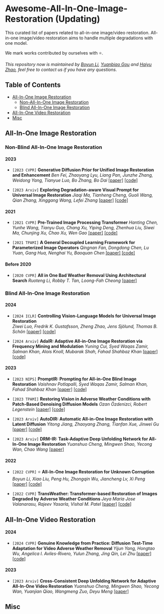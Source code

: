 # Awesome-All-In-One-Image-Restoration (Updating)

This curated list of papers related to all-in-one image/video restoration. All-in-one image/video restoration aims to handle multiple degradations with one model. 

We mark works contributed by ourselves with ⭐.

*This repository now is maintained by [Boyun Li](https://liboyun.github.io/), [Yuanbiao Gou](https://ybgou.github.io/) and [Haiyu Zhao](https://pandint.github.io/about/), feel free to contact us if you have any questions.*



## Table of Contents

- [All-In-One Image Restoration](#all-in-one-image-restoration)
  - [Non-All-In-One Image Restoration](#Non-Blind-All-In-One-Image-Restoration)
  - [Blind All-In-One Image Restoration](#Blind-All-In-One-Image-Restoration)
- [All-In-One Video Restoration](#All-In-One-Video-Restoration)
- [Misc](#misc)



## All-In-One Image Restoration

### Non-Blind All-In-One Image Restoration

#### 2023

* `[2023 CVPR]` **Generative Diffusion Prior for Unified Image Restoration and Enhancement**
*Ben Fei, Zhaoyang Lyu, Liang Pan, Junzhe Zhang, Weidong Yang, Tianyue Luo, Bo Zhang, Bo Dai* [[paper]](https://arxiv.org/abs/2304.01247) [[code]](https://github.com/Fayeben/GenerativeDiffusionPrior.git)

* `[2023 Arxiv]` **Exploring Degradation-aware Visual Prompt for Universal Image Restoration**
*Jiaqi Ma, Tianheng Cheng, Guoli Wang, Qian Zhang, Xinggang Wang, Lefei Zhang* [[paper]](https://arxiv.org/abs/2306.13653) [[code]](https://github.com/leonmakise/ProRes.git)

#### 2021

* `[2021 CVPR]` **Pre-Trained Image Processing Transformer** 
*Hanting Chen, Yunhe Wang, Tianyu Guo, Chang Xu, Yiping Deng, Zhenhua Liu, Siwei Ma, Chunjing Xu, Chao Xu, Wen Gao* [[paper]](https://arxiv.org/abs/2012.00364) [[code]](https://github.com/huawei-noah/Pretrained-IPT.git)

* `[2021 TPAMI]` **A General Decoupled Learning Framework for Parameterized Image Operators**
*Qingnan Fan, Dongdong Chen, Lu Yuan, Gang Hua, Nenghai Yu, Baoquan Chen* [[paper]](https://arxiv.org/abs/1907.05852) [[code]](https://github.com/fqnchina/DecoupleLearning.git)

#### Before 2020

* `[2020 CVPR]` **All in One Bad Weather Removal Using Architectural Search**
*Ruoteng Li, Robby T. Tan, Loong-Fah Cheong* [[paper]](https://openaccess.thecvf.com/content_CVPR_2020/html/Li_All_in_One_Bad_Weather_Removal_Using_Architectural_Search_CVPR_2020_paper.html)

<!-- * `[]` ****
** [[paper]]() [[code]]() -->


### Blind All-In-One Image Restoration

#### 2024

* `[2024 ICLR]` **Controlling Vision-Language Models for Universal Image Restoration**  
*Ziwei Luo, Fredrik K. Gustafsson, Zheng Zhao, Jens Sjölund, Thomas B. Schön* [[paper]](https://arxiv.org/abs/2310.01018) [[code]](https://github.com/Algolzw/daclip-uir.git)

* `[2024 Arxiv]` **AdaIR: Adaptive All-in-One Image Restoration via Frequency Mining and Modulation**
*Yuning Cui, Syed Waqas Zamir, Salman Khan, Alois Knoll, Mubarak Shah, Fahad Shahbaz Khan* [[paper]](https://arxiv.org/abs/2403.14614) [[code]](https://github.com/c-yn/AdaIR.git)

#### 2023

* `[2023 NIPS]` **PromptIR: Prompting for All-in-One Blind Image Restoration**
*Vaishnav Potlapalli, Syed Waqas Zamir, Salman Khan, Fahad Shahbaz Khan* [[paper]](https://arxiv.org/abs/2306.13090) [[code]](https://github.com/va1shn9v/PromptIR.git)

* `[2023 TPAMI]` **Restoring Vision in Adverse Weather Conditions with Patch-Based Denoising Diffusion Models**
*Ozan Özdenizci, Robert Legenstein* [[paper]](https://arxiv.org/abs/2207.14626) [[code]](https://github.com/IGITUGraz/WeatherDiffusion.git)

* `[2023 Arxiv]` **AutoDIR: Automatic All-in-One Image Restoration with Latent Diffusion**
*Yitong Jiang, Zhaoyang Zhang, Tianfan Xue, Jinwei Gu* [[paper]](https://arxiv.org/pdf/2310.10123) [[code]](https://github.com/jiangyitong/AutoDIR.git)

* `[2023 Arxiv]` **DRM-IR: Task-Adaptive Deep Unfolding Network for All-In-One Image Restoration**
*Yuanshuo Cheng, Mingwen Shao, Yecong Wan, Chao Wang* [[paper]](https://arxiv.org/abs/2307.07688)

#### 2022

* `[2022 CVPR]` ⭐ **All-In-One Image Restoration for Unknown Corruption**
*Boyun Li, Xiao Liu, Peng Hu, Zhongqin Wu, Jiancheng Lv, Xi Peng* [[paper]](http://pengxi.me/wp-content/uploads/2022/03/All-In-One-Image-Restoration-for-Unknown-Corruption.pdf) [[code]](https://github.com/XLearning-SCU/2022-CVPR-AirNet.git)

* `[2022 CVPR]` **TransWeather: Transformer-based Restoration of Images Degraded by Adverse Weather Conditions**
*Jeya Maria Jose Valanarasu, Rajeev Yasarla, Vishal M. Patel* [[paper]](https://arxiv.org/abs/2111.14813) [[code]](https://github.com/jeya-maria-jose/TransWeather.git)

<!-- * `[]` ****
** [[paper]]() [[code]]() -->


## All-In-One Video Restoration

#### 2024

* `[2024 CVPR]` **Genuine Knowledge from Practice: Diffusion Test-Time Adaptation for Video Adverse Weather Removal**
*Yijun Yang, Hongtao Wu, Angelica I. Aviles-Rivero, Yulun Zhang, Jing Qin, Lei Zhu* [[paper]](https://arxiv.org/abs/2403.07684) [[code]](https://github.com/scott-yjyang/DiffTTA)

#### 2023

* `[2023 Arxiv]` **Cross-Consistent Deep Unfolding Network for Adaptive All-In-One Video Restoration**
*Yuanshuo Cheng, Mingwen Shao, Yecong Wan, Yuanjian Qiao, Wangmeng Zuo, Deyu Meng* [[paper]](https://arxiv.org/abs/2309.01627)

## Misc

